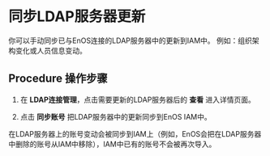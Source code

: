 # 同步LDAP服务器更新

你可以手动同步已与EnOS连接的LDAP服务器中的更新到IAM中。 例如：组织架构变化或人员信息变动。


## Procedure 操作步骤

1. 在 **LDAP连接管理**，点击需要更新的LDAP服务器后的 **查看** 进入详情页面。   

2. 点击 **同步账号** 把LDAP服务器中的更新同步到EnOS IAM中。

  在LDAP服务器上的账号变动会被同步到IAM上（例如，EnOS会把在LDAP服务器中删除的账号从IAM中移除），IAM中已有的账号不会被再次导入。  
